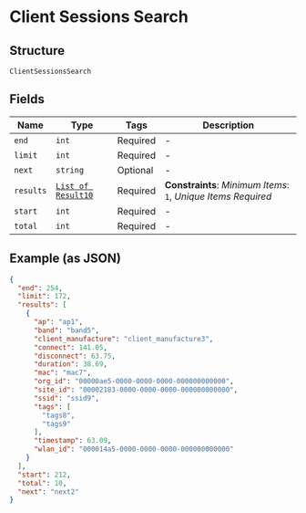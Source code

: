 
# Client Sessions Search

## Structure

`ClientSessionsSearch`

## Fields

| Name | Type | Tags | Description |
|  --- | --- | --- | --- |
| `end` | `int` | Required | - |
| `limit` | `int` | Required | - |
| `next` | `string` | Optional | - |
| `results` | [`List of Result10`](../../doc/models/result-10.md) | Required | **Constraints**: *Minimum Items*: `1`, *Unique Items Required* |
| `start` | `int` | Required | - |
| `total` | `int` | Required | - |

## Example (as JSON)

```json
{
  "end": 254,
  "limit": 172,
  "results": [
    {
      "ap": "ap1",
      "band": "band5",
      "client_manufacture": "client_manufacture3",
      "connect": 141.05,
      "disconnect": 63.75,
      "duration": 38.69,
      "mac": "mac7",
      "org_id": "00000ae5-0000-0000-0000-000000000000",
      "site_id": "00002183-0000-0000-0000-000000000000",
      "ssid": "ssid9",
      "tags": [
        "tags8",
        "tags9"
      ],
      "timestamp": 63.09,
      "wlan_id": "000014a5-0000-0000-0000-000000000000"
    }
  ],
  "start": 212,
  "total": 10,
  "next": "next2"
}
```

